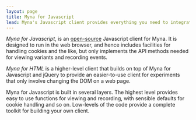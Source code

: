 ```yaml
---
layout: page
title: Myna for Javascript
lead: Myna's Javascript client provides everything you need to integrate your web site with Myna.
---
```


*Myna for Javascript*, is an [open-source](https://github.com/myna/myna-js/) Javascript client for Myna. It is designed to run in the web browser, and hence includes facilities for handling cookies and the like, but only implements the API methods needed for viewing variants and recording events.

*Myna for HTML* is a higher-level client that builds on top of Myna for Javascript and jQuery to provide an easier-to-use client for experiments that only involve changing the DOM on a web page.

Myna for Javascript is built in several layers. The highest level provides easy to use functions for viewing and recording, with sensible defaults for cookie handling and so on. Low-levels of the code provide a complete toolkit for building your own client.
